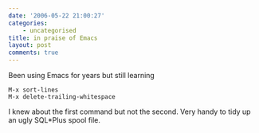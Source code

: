 ```yaml
---
date: '2006-05-22 21:00:27'
categories:
    - uncategorised
title: in praise of Emacs
layout: post
comments: true
---
```


Been using Emacs for years but still learning

    M-x sort-lines
    M-x delete-trailing-whitespace

I knew about the first command but not the second. Very handy to tidy up
an ugly SQL\*Plus spool file.
